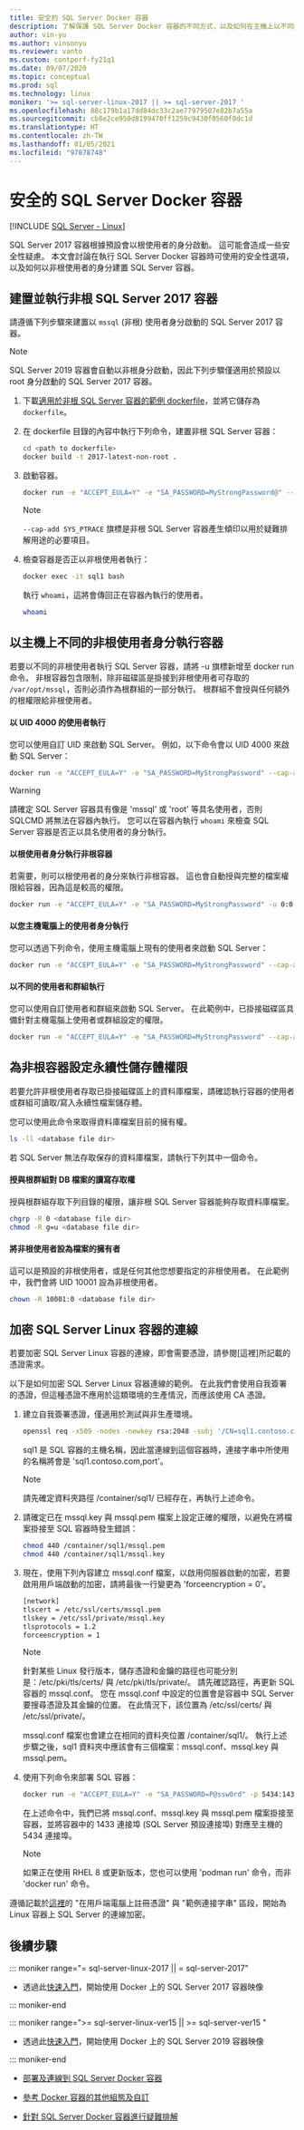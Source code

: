 ```yaml
---
title: 安全的 SQL Server Docker 容器
description: 了解保護 SQL Server Docker 容器的不同方式，以及如何在主機上以不同的非根使用者執行容器
author: vin-yu
ms.author: vinsonyu
ms.reviewer: vanto
ms.custom: contperf-fy21q1
ms.date: 09/07/2020
ms.topic: conceptual
ms.prod: sql
ms.technology: linux
moniker: '>= sql-server-linux-2017 || >= sql-server-2017 '
ms.openlocfilehash: 88c179b1a17dd84dc33c2ae77979507e82b7a55a
ms.sourcegitcommit: cb8e2ce950d8199470ff1259c9430f0560f0dc1d
ms.translationtype: HT
ms.contentlocale: zh-TW
ms.lasthandoff: 01/05/2021
ms.locfileid: "97878748"
---
```

# <a name="secure-sql-server-docker-containers"></a>安全的 SQL Server Docker 容器

[!INCLUDE [SQL Server - Linux](../includes/applies-to-version/sql-linux.md)]

SQL Server 2017 容器根據預設會以根使用者的身分啟動。 這可能會造成一些安全性疑慮。 本文會討論在執行 SQL Server Docker 容器時可使用的安全性選項，以及如何以非根使用者的身分建置 SQL Server 容器。

## <a name="build-and-run-non-root-sql-server-2017-containers"></a><a id="buildnonrootcontainer"></a> 建置並執行非根 SQL Server 2017 容器

請遵循下列步驟來建置以 `mssql` (非根) 使用者身分啟動的 SQL Server 2017 容器。

> [!NOTE]
> SQL Server 2019 容器會自動以非根身分啟動，因此下列步驟僅適用於預設以 root 身分啟動的 SQL Server 2017 容器。

1. 下載[適用於非根 SQL Server 容器的範例 dockerfile](https://raw.githubusercontent.com/microsoft/mssql-docker/master/linux/preview/examples/mssql-server-linux-non-root/Dockerfile)，並將它儲存為 `dockerfile`。

2. 在 dockerfile 目錄的內容中執行下列命令，建置非根 SQL Server 容器：

    ```bash
    cd <path to dockerfile>
    docker build -t 2017-latest-non-root .
    ```

3. 啟動容器。

    ```bash
    docker run -e "ACCEPT_EULA=Y" -e "SA_PASSWORD=MyStrongPassword@" --cap-add SYS_PTRACE --name sql1 -p 1433:1433 -d 2017-latest-non-root
    ```

    > [!NOTE]
    > `--cap-add SYS_PTRACE` 旗標是非根 SQL Server 容器產生傾印以用於疑難排解用途的必要項目。

4. 檢查容器是否正以非根使用者執行：

    ```bash
    docker exec -it sql1 bash
    ```

    執行 `whoami`，這將會傳回正在容器內執行的使用者。
    
    ```bash
    whoami
    ```

## <a name="run-container-as-a-different-non-root-user-on-the-host"></a><a id="nonrootuser"></a> 以主機上不同的非根使用者身分執行容器

若要以不同的非根使用者執行 SQL Server 容器，請將 -u 旗標新增至 docker run 命令。 非根容器包含限制，除非磁碟區是掛接到非根使用者可存取的 `/var/opt/mssql`，否則必須作為根群組的一部分執行。 根群組不會授與任何額外的根權限給非根使用者。

#### <a name="run-as-a-user-with-a-uid-4000"></a>以 UID 4000 的使用者執行

您可以使用自訂 UID 來啟動 SQL Server。 例如，以下命令會以 UID 4000 來啟動 SQL Server：

```bash
docker run -e "ACCEPT_EULA=Y" -e "SA_PASSWORD=MyStrongPassword" --cap-add SYS_PTRACE -u 4000:0 -p 1433:1433 -d mcr.microsoft.com/mssql/server:2019-latest
```

> [!Warning]
> 請確定 SQL Server 容器具有像是 'mssql' 或 'root' 等具名使用者，否則 SQLCMD 將無法在容器內執行。 您可以在容器內執行 `whoami` 來檢查 SQL Server 容器是否正以具名使用者的身分執行。

#### <a name="run-the-non-root-container-as-the-root-user"></a>以根使用者身分執行非根容器

若需要，則可以根使用者的身分來執行非根容器。 這也會自動授與完整的檔案權限給容器，因為這是較高的權限。

```bash
docker run -e "ACCEPT_EULA=Y" -e "SA_PASSWORD=MyStrongPassword" -u 0:0 -p 1433:1433 -d mcr.microsoft.com/mssql/server:2019-latest
```

#### <a name="run-as-a-user-on-your-host-machine"></a>以您主機電腦上的使用者身分執行

您可以透過下列命令，使用主機電腦上現有的使用者來啟動 SQL Server：
```bash
docker run -e "ACCEPT_EULA=Y" -e "SA_PASSWORD=MyStrongPassword" --cap-add SYS_PTRACE -u $(id -u myusername):0 -p 1433:1433 -d mcr.microsoft.com/mssql/server:2019-latest
```

#### <a name="run-as-a-different-user-and-group"></a>以不同的使用者和群組執行

您可以使用自訂使用者和群組來啟動 SQL Server。 在此範例中，已掛接磁碟區具備針對主機電腦上使用者或群組設定的權限。

```bash
docker run -e "ACCEPT_EULA=Y" -e "SA_PASSWORD=MyStrongPassword" --cap-add SYS_PTRACE -u (id -u myusername):(id -g myusername) -v /path/to/mssql:/var/opt/mssql -p 1433:1433 -d mcr.microsoft.com/mssql/server:2019-latest
```

## <a name="configure-persistent-storage-permissions-for-non-root-containers"></a><a id="storagepermissions"></a> 為非根容器設定永續性儲存體權限

若要允許非根使用者存取已掛接磁碟區上的資料庫檔案，請確認執行容器的使用者或群組可讀取/寫入永續性檔案儲存體。  

您可以使用此命令來取得資料庫檔案目前的擁有權。

```bash
ls -ll <database file dir>
```

若 SQL Server 無法存取保存的資料庫檔案，請執行下列其中一個命令。

#### <a name="grant-the-root-group-rw-access-to-the-db-files"></a>授與根群組對 DB 檔案的讀寫存取權

授與根群組存取下列目錄的權限，讓非根 SQL Server 容器能夠存取資料庫檔案。

```bash
chgrp -R 0 <database file dir>
chmod -R g=u <database file dir>
```

#### <a name="set-the-non-root-user-as-the-owner-of-the-files"></a>將非根使用者設為檔案的擁有者

這可以是預設的非根使用者，或是任何其他您想要指定的非根使用者。 在此範例中，我們會將 UID 10001 設為非根使用者。

```bash
chown -R 10001:0 <database file dir>
```
## <a name="encrypting-connections-to-sql-server-linux-containers"></a>加密 SQL Server Linux 容器的連線

若要加密 SQL Server Linux 容器的連線，即會需要憑證，請參閱[這裡]所記載的憑證需求。

以下是如何加密 SQL Server Linux 容器連線的範例。 在此我們會使用自我簽署的憑證，但這種憑證不應用於這類環境的生產情況，而應該使用 CA 憑證。

1. 建立自我簽署憑證，僅適用於測試與非生產環境。
  
      ```bash
      openssl req -x509 -nodes -newkey rsa:2048 -subj '/CN=sql1.contoso.com' -keyout /container/sql1/mssql.key -out /container/sql1/mssql.pem -days 365
      ```
     sql1 是 SQL 容器的主機名稱，因此當連線到這個容器時，連接字串中所使用的名稱將會是 \'sql1.contoso.com,port\'。

    > [!NOTE]
    > 請先確定資料夾路徑 /container/sql1/ 已經存在，再執行上述命令。

2. 請確定已在 mssql.key 與 mssql.pem 檔案上設定正確的權限，以避免在將檔案掛接至 SQL 容器時發生錯誤：

    ```bash
    chmod 440 /container/sql1/mssql.pem
    chmod 440 /container/sql1/mssql.key
    ```

3. 現在，使用下列內容建立 mssql.conf 檔案，以啟用伺服器啟動的加密，若要啟用用戶端啟動的加密，請將最後一行變更為 'forceencryption = 0\'。

    ```bash
    [network]
    tlscert = /etc/ssl/certs/mssql.pem
    tlskey = /etc/ssl/private/mssql.key
    tlsprotocols = 1.2
    forceencryption = 1
    ```

    > [!NOTE]
    > 針對某些 Linux 發行版本，儲存憑證和金鑰的路徑也可能分別是：/etc/pki/tls/certs/ 與 /etc/pki/tls/private/。 請先確認路徑，再更新 SQL 容器的 mssql.conf。 您在 mssql.conf 中設定的位置會是容器中 SQL Server 要搜尋憑證及其金鑰的位置。 在此情況下，該位置為 /etc/ssl/certs/ 與 /etc/ssl/private/。

    mssql.conf 檔案也會建立在相同的資料夾位置 /container/sql1/。 執行上述步驟之後，sql1 資料夾中應該會有三個檔案：mssql.conf、mssql.key 與 mssql.pem。

4. 使用下列命令來部署 SQL 容器：

    ```bash
    docker run -e "ACCEPT_EULA=Y" -e "SA_PASSWORD=P@ssw0rd" -p 5434:1433 --name sql1 -h sql1 -v /container/sql1/mssql.conf:/var/opt/mssql/mssql.conf -v   /container/sql1/mssql.pem:/etc/ssl/certs/mssql.pem -v /container/sql1/mssql.key:/etc/ssl/private/mssql.key -d mcr.microsoft.com/mssql/server:2019-latest
    ```

    在上述命令中，我們已將 mssql.conf、mssql.key 與 mssql.pem 檔案掛接至容器，並將容器中的 1433 連接埠 (SQL Server 預設連接埠) 對應至主機的 5434 連接埠。 

    > [!NOTE]
    > 如果正在使用 RHEL 8 或更新版本，您也可以使用 \'podman run\' 命令，而非 \'docker run\' 命令。 

遵循記載於[這裡][1]的 \"在用戶端電腦上註冊憑證\" 與 \"範例連接字串\" 區段，開始為 Linux 容器上 SQL Server 的連線加密。

  [Encrypting connection to SQL Server Linux]: https://docs.microsoft.com/sql/linux/sql-server-linux-encrypted-connections?view=sql-server-ver15&preserve-view=true
  [此處]: https://docs.microsoft.com/sql/linux/sql-server-linux-encrypted-connections?view=sql-server-ver15&preserve-view=true#requirements-for-certificates
  [1]: https://docs.microsoft.com/sql/linux/sql-server-linux-encrypted-connections?view=sql-server-ver15&preserve-view=true#client-initiated-encryption

## <a name="next-steps"></a>後續步驟

<!--SQL Server 2017 on Linux -->
::: moniker range="= sql-server-linux-2017 || = sql-server-2017"

- 透過此[快速入門](quickstart-install-connect-docker.md?view=sql-server-2017&preserve-view=true)，開始使用 Docker 上的 SQL Server 2017 容器映像

::: moniker-end

<!--SQL Server 2019 on Linux-->
::: moniker range=">= sql-server-linux-ver15 || >= sql-server-ver15 "

- 透過此[快速入門](quickstart-install-connect-docker.md)，開始使用 Docker 上的 SQL Server 2019 容器映像

::: moniker-end

- [部署及連線到 SQL Server Docker 容器](sql-server-linux-docker-container-deployment.md)

- [參考 Docker 容器的其他組態及自訂](sql-server-linux-docker-container-configure.md)

- [針對 SQL Server Docker 容器進行疑難排解](sql-server-linux-docker-container-troubleshooting.md)
